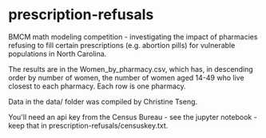 # prescription-refusals
BMCM math modeling competition - investigating the impact of pharmacies refusing to fill certain prescriptions (e.g. abortion pills) for vulnerable populations in North Carolina.

The results are in the Women_by_pharmacy.csv, which has, in descending order by number of women, the number of women aged 14-49 who live closest to each pharmacy. Each row is one pharmacy.

Data in the data/ folder was compiled by Christine Tseng.

You'll need an api key from the Census Bureau - see the jupyter notebook - keep that in prescription-refusals/censuskey.txt.